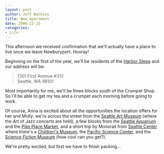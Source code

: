 ```yaml
--- 
layout: post
author: Jeff Watkins
title: New Apartment
date: 2006-12-23
categories: 
- Life
---
```


This afternoon we received confirmation that we'll actually have a place to live once we leave Newburyport. Hooray!

Beginning on the first of the year, we'll be residents of the [Harbor Steps](http://www.harborsteps.com/) and our address will be:

> 1301 First Avenue #312<br>
> Seattle, WA 98101

Most importantly for me, we'll be three blocks south of the Crumpet Shop. So I'll be able to get my tea and a crumpet each morning before going to work.

Of course, Anna is excited about all the opportunities the location offers for her and Molly: we're across the street from the [Seattle Art Museum](http://www.seattleartmuseum.org/) (where the Art of Jazz concerts are held), a few blocks from the [Seattle Aquarium](http://www.seattleaquarium.org/) and the [Pike Place Market](http://www.pikeplacemarket.org/), and a short trip by Monorail from [Seattle Center](http://www.seattlecenter.com/) where there's a [Children's Museum](http://www.thechildrensmuseum.org/), the [Pacific Science Center](http://www.pacsci.org/), and the [Science _Fiction_ Museum](http://www.sfhomeworld.org/) (how cool can you get?).

We're pretty excited, but first we have to finish packing...